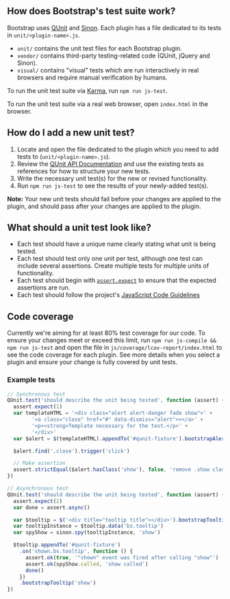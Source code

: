 ## How does Bootstrap's test suite work?

Bootstrap uses [QUnit](https://qunitjs.com/) and [Sinon](https://sinonjs.org/). Each plugin has a
file dedicated to its tests in `unit/<plugin-name>.js`.

- `unit/` contains the unit test files for each Bootstrap plugin.
- `vendor/` contains third-party testing-related code (QUnit, jQuery and Sinon).
- `visual/` contains "visual" tests which are run interactively in real browsers and require manual
  verification by humans.

To run the unit test suite via [Karma](https://karma-runner.github.io/), run `npm run js-test`.

To run the unit test suite via a real web browser, open `index.html` in the browser.

## How do I add a new unit test?

1. Locate and open the file dedicated to the plugin which you need to add tests to
   (`unit/<plugin-name>.js`).
2. Review the [QUnit API Documentation](https://api.qunitjs.com/) and use the existing tests as
   references for how to structure your new tests.
3. Write the necessary unit test(s) for the new or revised functionality.
4. Run `npm run js-test` to see the results of your newly-added test(s).

**Note:** Your new unit tests should fail before your changes are applied to the plugin, and should
pass after your changes are applied to the plugin.

## What should a unit test look like?

- Each test should have a unique name clearly stating what unit is being tested.
- Each test should test only one unit per test, although one test can include several assertions.
  Create multiple tests for multiple units of functionality.
- Each test should begin with [`assert.expect`](https://api.qunitjs.com/assert/expect/) to ensure
  that the expected assertions are run.
- Each test should follow the project's
  [JavaScript Code Guidelines](https://github.com/twbs/bootstrap/blob/v4-dev/.github/CONTRIBUTING.md#js)

## Code coverage

Currently we're aiming for at least 80% test coverage for our code. To ensure your changes meet or
exceed this limit, run `npm run js-compile && npm run js-test` and open the file in
`js/coverage/lcov-report/index.html` to see the code coverage for each plugin. See more details when
you select a plugin and ensure your change is fully covered by unit tests.

### Example tests

```js
// Synchronous test
QUnit.test('should describe the unit being tested', function (assert) {
  assert.expect(1)
  var templateHTML = '<div class="alert alert-danger fade show">' +
        '<a class="close" href="#" data-dismiss="alert">×</a>' +
        '<p><strong>Template necessary for the test.</p>' +
        '</div>'
  var $alert = $(templateHTML).appendTo('#qunit-fixture').bootstrapAlert()

  $alert.find('.close').trigger('click')

  // Make assertion
  assert.strictEqual($alert.hasClass('show'), false, 'remove .show class on .close click')
})

// Asynchronous test
QUnit.test('should describe the unit being tested', function (assert) {
  assert.expect(2)
  var done = assert.async()

  var $tooltip = $('<div title="tooltip title"></div>').bootstrapTooltip()
  var tooltipInstance = $tooltip.data('bs.tooltip')
  var spyShow = sinon.spy(tooltipInstance, 'show')

  $tooltip.appendTo('#qunit-fixture')
    .on('shown.bs.tooltip', function () {
      assert.ok(true, '"shown" event was fired after calling "show"')
      assert.ok(spyShow.called, 'show called')
      done()
    })
    .bootstrapTooltip('show')
})
```

